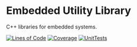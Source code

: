# Embedded Utility Library
C++ libraries for embedded systems. 

[![Lines of Code](https://sonarcloud.io/api/project_badges/measure?project=matgla_EmbeddedUtilityLibraries&metric=ncloc)](https://sonarcloud.io/summary/new_code?id=matgla_EmbeddedUtilityLibraries)
[![Coverage](https://sonarcloud.io/api/project_badges/measure?project=matgla_EmbeddedUtilityLibraries&metric=coverage)](https://sonarcloud.io/summary/new_code?id=matgla_EmbeddedUtilityLibraries)
[![UnitTests](https://github.com/matgla/EmbeddedUtilityLibraries/actions/workflows/ut.yml/badge.svg?branch=master)](https://github.com/matgla/EmbeddedUtilityLibraries/actions/workflows/ut.yml)
